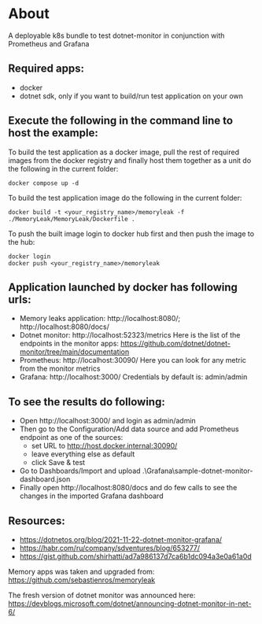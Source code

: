 # About
A deployable  k8s bundle to test dotnet-monitor in conjunction with Prometheus and Grafana

## Required apps:
  * docker
  * dotnet sdk, only if you want to build/run test application on your own

## Execute the following in the command line to host the example:
To build the test application as a docker image, pull the rest of required images from the docker registry and finally host them together as a unit do the following in the current folder:
```
docker compose up -d
```
To build the test application image do the following in the current folder:
```
docker build -t <your_registry_name>/memoryleak -f ./MemoryLeak/MemoryLeak/Dockerfile .

```
To push the built image login to docker hub first and then push the image to the hub:
```
docker login
docker push <your_registry_name>/memoryleak
```

## Application launched by docker has following urls:
  * Memory leaks application: http://localhost:8080/; http://localhost:8080/docs/ 
  * Dotnet monitor: http://localhost:52323/metrics
    Here is the list of the endpoints in the monitor apps: https://github.com/dotnet/dotnet-monitor/tree/main/documentation
  * Prometheus: http://localhost:30090/ 
    Here you can look for any metric from the monitor metrics
  * Grafana: http://localhost:3000/
    Credentials by default is: admin/admin

## To see the results do following:
  * Open http://localhost:3000/ and login as admin/admin
  * Then go to the Configuration/Add data source and add Prometheus endpoint as one of the sources:
    * set URL to http://host.docker.internal:30090/
    * leave everything else as default
    * click Save & test
  * Go to Dashboards/Import and upload .\Grafana\sample-dotnet-monitor-dashboard.json 
  * Finally open http://localhost:8080/docs and do few calls to see the changes in the imported Grafana dashboard

## Resources:
 * https://dotnetos.org/blog/2021-11-22-dotnet-monitor-grafana/
 * https://habr.com/ru/company/sdventures/blog/653277/
 * https://gist.github.com/shirhatti/ad7a986137d7ca6b1dc094a3e0a61a0d

Memory apps was taken and upgraded from: https://github.com/sebastienros/memoryleak

The fresh version of dotnet monitor was announced here: https://devblogs.microsoft.com/dotnet/announcing-dotnet-monitor-in-net-6/